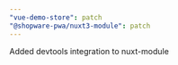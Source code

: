 ```yaml
---
"vue-demo-store": patch
"@shopware-pwa/nuxt3-module": patch
---
```


Added devtools integration to nuxt-module
